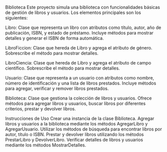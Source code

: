 Biblioteca
Este proyecto simula una biblioteca con funcionalidades básicas de gestión de libros y usuarios. Los elementos principales son los siguientes:

Libro: Clase que representa un libro con atributos como título, autor, año de publicación, ISBN, y estado de préstamo. Incluye métodos para mostrar detalles y generar el ISBN de forma automática.

LibroFiccion: Clase que hereda de Libro y agrega el atributo de género. Sobrescribe el método para mostrar detalles.

LibroCiencia: Clase que hereda de Libro y agrega el atributo de campo científico. Sobrescribe el método para mostrar detalles.

Usuario: Clase que representa a un usuario con atributos como nombre, número de identificación y una lista de libros prestados. Incluye métodos para agregar, verificar y remover libros prestados.

Biblioteca: Clase que gestiona la colección de libros y usuarios. Ofrece métodos para agregar libros y usuarios, buscar libros por diferentes criterios, prestar y devolver libros.

Instrucciones de Uso
Crear una instancia de la clase Biblioteca.
Agregar libros y usuarios a la biblioteca mediante los métodos AgregarLibro y AgregarUsuario.
Utilizar los métodos de búsqueda para encontrar libros por autor, título o ISBN.
Prestar y devolver libros utilizando los métodos PrestarLibro y DevolverLibro.
Verificar detalles de libros y usuarios mediante los métodos MostrarDetalles.
